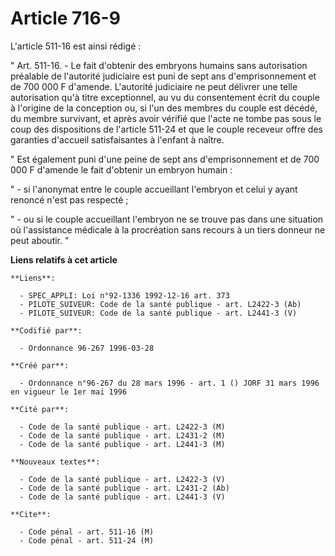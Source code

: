# Article 716-9

L'article 511-16 est ainsi rédigé :

" Art. 511-16. - Le fait d'obtenir des embryons humains sans autorisation préalable de l'autorité judiciaire est puni de sept
ans d'emprisonnement et de 700 000 F d'amende. L'autorité judiciaire ne peut délivrer une telle autorisation qu'à titre
exceptionnel, au vu du consentement écrit du couple à l'origine de la conception ou, si l'un des membres du couple est
décédé, du membre survivant, et après avoir vérifié que l'acte ne tombe pas sous le coup des dispositions de l'article 511-24
et que le couple receveur offre des garanties d'accueil satisfaisantes à l'enfant à naître.

" Est également puni d'une peine de sept ans d'emprisonnement et de 700 000 F d'amende le fait d'obtenir un embryon humain :

" - si l'anonymat entre le couple accueillant l'embryon et celui y ayant renoncé n'est pas respecté ;

" - ou si le couple accueillant l'embryon ne se trouve pas dans une situation où l'assistance médicale à la procréation sans
recours à un tiers donneur ne peut aboutir. "

**Liens relatifs à cet article**

	**Liens**:

	  - SPEC_APPLI: Loi n°92-1336 1992-12-16 art. 373
	  - PILOTE_SUIVEUR: Code de la santé publique - art. L2422-3 (Ab)
	  - PILOTE_SUIVEUR: Code de la santé publique - art. L2441-3 (V)

	**Codifié par**:

	  - Ordonnance 96-267 1996-03-28

	**Créé par**:

	  - Ordonnance n°96-267 du 28 mars 1996 - art. 1 () JORF 31 mars 1996 en vigueur le 1er mai 1996

	**Cité par**:

	  - Code de la santé publique - art. L2422-3 (M)
	  - Code de la santé publique - art. L2431-2 (M)
	  - Code de la santé publique - art. L2441-3 (M)

	**Nouveaux textes**:

	  - Code de la santé publique - art. L2422-3 (V)
	  - Code de la santé publique - art. L2431-2 (Ab)
	  - Code de la santé publique - art. L2441-3 (V)

	**Cite**:

	  - Code pénal - art. 511-16 (M)
	  - Code pénal - art. 511-24 (M)
